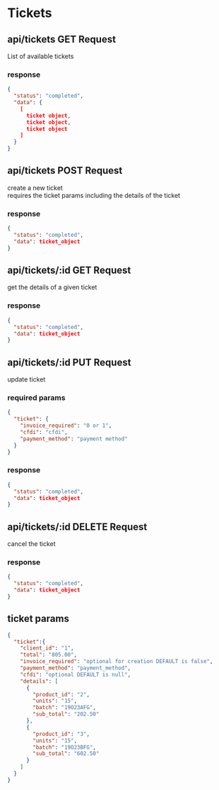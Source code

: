 # Tickets

## api/tickets **GET Request**
List of available tickets

### **response**
```json
{
  "status": "completed",
  "data": {
    [
      ticket object,
      ticket object,
      ticket object
    ]
  } 
}
```

## api/tickets **POST Request**
create a new ticket  
requires the ticket params including the details of the ticket

### **response**
```json
{
  "status": "completed",
  "data": ticket_object
}
```

## api/tickets/:id **GET Request**
get the details of a given ticket

### **response**
```json
{
  "status": "completed",
  "data": ticket_object
}
```

## api/tickets/:id **PUT Request**
update ticket

### **required params**
```json
{
  "ticket": {
    "invoice_required": "0 or 1",
    "cfdi": "cfdi",
    "payment_method": "payment method"
  }
}
```

### **response**
```json
{
  "status": "completed",
  "data": ticket_object
}
```

## api/tickets/:id **DELETE Request**
cancel the ticket

### **response**
```json
{
  "status": "completed",
  "data": ticket_object
}
```

## ticket params
```json
{
  "ticket":{
    "client_id": "1",
    "total": "805.00",
    "invoice_required": "optional for creation DEFAULT is false",
    "payment_method": "payment_method",
    "cfdi": "optional DEFAULT is null",
    "details": [
      {
        "product_id": "2",
        "units": "15",
        "batch": "19O23AFG",
        "sub_total": "202.50"
      },
      {
        "product_id": "3",
        "units": "15",
        "batch": "19O23BFG",
        "sub_total": "602.50"
      }
    ]
  }
}
```
